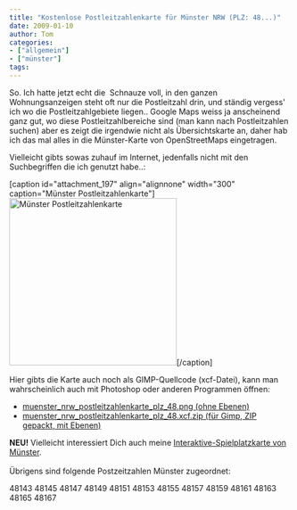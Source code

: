 ```yaml
---
title: "Kostenlose Postleitzahlenkarte für Münster NRW (PLZ: 48...)"
date: 2009-01-10
author: Tom
categories:
- ["allgemein"]
- ["münster"]
tags:
---
```

So. Ich hatte jetzt echt die  Schnauze voll, in den ganzen Wohnungsanzeigen steht oft nur die Postleitzahl drin, und ständig vergess' ich wo die Postleitzahlgebiete liegen.. Google Maps weiss ja anscheinend ganz gut, wo diese Postleitzahlbereiche sind (man kann nach Postleitzahlen suchen) aber es zeigt die irgendwie nicht als Übersichtskarte an, daher hab ich das mal alles in die Münster-Karte von OpenStreetMaps eingetragen.

Vielleicht gibts sowas zuhauf im Internet, jedenfalls nicht mit den Suchbegriffen die ich genutzt habe..:

[caption id="attachment_197" align="alignnone" width="300" caption="Münster Postleitzahlenkarte"]<a title="Postleitzahlenkarte 48xxx Münster" href="http://www.channel23.de/blog/wp-content/uploads/2009/01/munster_nrw_postleitzahlenkarte_plz_48.png"><img class="size-medium wp-image-197" title="munster_nrw_postleitzahlenkarte_plz_48" src="https://www.channel23.de/blog/wp-content/uploads/2009/01/munster_nrw_postleitzahlenkarte_plz_48-300x300.png" alt="Münster Postleitzahlenkarte" width="300" height="300" /></a>[/caption]

<!--more-->

Hier gibts die Karte auch noch als GIMP-Quellcode (xcf-Datei), kann man wahrscheinlich auch mit Photoshop oder anderen Programmen öffnen:
<ul>
	<li><a href="http://www.channel23.de/blog/wp-content/uploads/2009/01/munster_nrw_postleitzahlenkarte_plz_48.png">muenster_nrw_postleitzahlenkarte_plz_48.png (ohne Ebenen)
</a></li>
	<li><a title="Münster Postleitzahlen Karte für GIMP" href="http://www.channel23.de/blog/wp-content/uploads/2009/01/munster_nrw_postleitzahlenkarte_plz_48xcf.zip">muenster_nrw_postleitzahlenkarte_plz_48.xcf.zip (für Gimp, ZIP gepackt, mit Ebenen)</a></li>
</ul>
<b>NEU!</b> Vielleicht interessiert Dich auch meine <a href="http://www.channel23.de/spielplaetze-in-muenster/">Interaktive-Spielplatzkarte von Münster</a>.
<br /><br />
Übrigens sind folgende Postzeitzahlen Münster zugeordnet:

48143
48145
48147
48149
48151
48153
48155
48157
48159
48161
48163
48165
48167